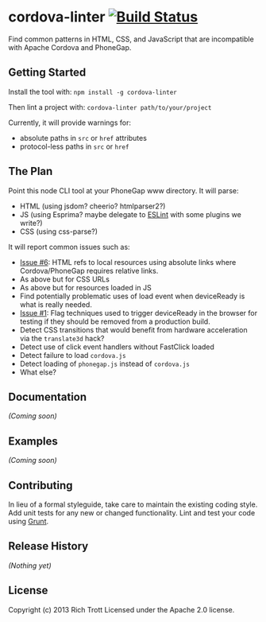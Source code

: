 # cordova-linter [![Build Status](https://secure.travis-ci.org/Trott/cordova-linter.png?branch=master)](http://travis-ci.org/Trott/cordova-linter)

Find common patterns in HTML, CSS, and JavaScript that are incompatible with Apache Cordova and PhoneGap.

## Getting Started
Install the tool with: `npm install -g cordova-linter`

Then lint a project with: `cordova-linter path/to/your/project`

Currently, it will provide warnings for:

* absolute paths in `src` or `href` attributes
* protocol-less paths in `src` or `href` 

## The Plan

Point this node CLI tool at your PhoneGap www directory. It will parse:

* HTML (using jsdom? cheerio? htmlparser2?)
* JS (using Esprima? maybe delegate to [ESLint](https://github.com/nzakas/eslint) with some plugins we write?)
* CSS (using css-parse?)

It will report common issues such as:

* [Issue #6](https://github.com/Trott/cordova-linter/issues/6): HTML refs to local resources using absolute links where Cordova/PhoneGap requires relative links.
* As above but for CSS URLs
* As above but for resources loaded in JS
* Find potentially problematic uses of load event when deviceReady is what is really needed.
* [Issue #1](https://github.com/Trott/cordova-linter/issues/1): Flag techniques used to trigger deviceReady in the browser for testing if they should be removed from a production build. 
* Detect CSS transitions that would benefit from hardware acceleration via the `translate3d` hack?
* Detect use of click event handlers without FastClick loaded
* Detect failure to load `cordova.js`
* Detect loading of `phonegap.js` instead of `cordova.js`
* What else?

## Documentation
_(Coming soon)_

## Examples
_(Coming soon)_

## Contributing
In lieu of a formal styleguide, take care to maintain the existing coding style. Add unit tests for any new or changed functionality. Lint and test your code using [Grunt](http://gruntjs.com/).

## Release History
_(Nothing yet)_

## License
Copyright (c) 2013 Rich Trott
Licensed under the Apache 2.0 license.

